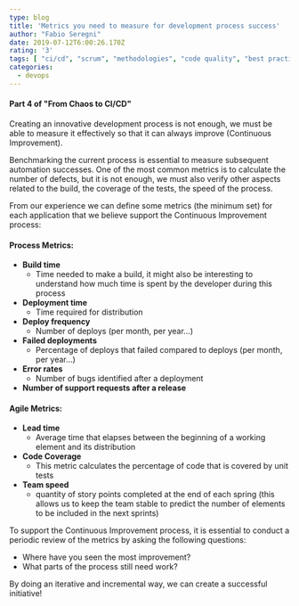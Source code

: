 ```yaml
---
type: blog
title: 'Metrics you need to measure for development process success'
author: "Fabio Seregni"
date: 2019-07-12T6:00:26.170Z
rating: '3'
tags: [ "ci/cd", "scrum", "methodologies", "code quality", "best practices", "automation", "metrics", "devops" ]
categories:
  - devops
---
```


#### Part 4 of "From Chaos to CI/CD"

Creating an innovative development process is not enough, we must be able to measure it effectively so that it can always improve (Continuous Improvement).

Benchmarking the current process is essential to measure subsequent automation successes.
One of the most common metrics is to calculate the number of defects, but it is not enough, we must also verify other aspects related to the build, the coverage of the tests, the speed of the process.

From our experience we can define some metrics (the minimum set) for each application that we believe support the Continuous Improvement process:

#### Process Metrics:

* **Build time**      
	- Time needed to make a build, it might also be interesting to understand how much time is spent 
	  by the developer during this process
* **Deployment time**  
	- Time required for distribution
* **Deploy frequency**
	- Number of deploys (per month, per year...)
* **Failed deployments**
	- Percentage of deploys that failed compared to deploys (per month, per year...)
* **Error rates**
	- Number of bugs identified after a deployment
* **Number of support requests after a release**

#### Agile Metrics:

* **Lead time**
    - Average time that elapses between the beginning of a working element and its distribution
* **Code Coverage**
    - This metric calculates the percentage of code that is covered by unit tests
* **Team speed**
    - quantity of story points completed at the end of each spring (this allows us to keep the team stable to predict the number of elements to be included in the next sprints)

To support the Continuous Improvement process, it is essential to conduct a periodic review of the metrics by asking the following questions:

* Where have you seen the most improvement?
* What parts of the process still need work?

By doing an iterative and incremental way, we can create a successful initiative!
